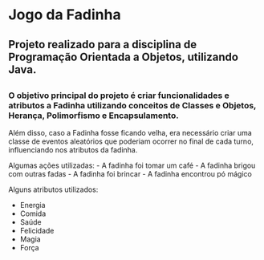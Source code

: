 <h1> Jogo da Fadinha </1>

<h2>Projeto realizado para a disciplina de Programação Orientada a Objetos, utilizando Java.<h2>

<h3>O objetivo principal do projeto é criar funcionalidades e atributos a Fadinha utilizando conceitos de Classes e Objetos, Herança, Polimorfismo e Encapsulamento. </h3>
<p> Além disso, caso a Fadinha fosse ficando velha, era necessário criar uma classe de eventos aleatórios que poderiam ocorrer no final de cada turno, influenciando nos atributos da fadinha. </p>

<article>
Algumas ações utilizadas: 
- A fadinha foi tomar um café
- A fadinha brigou com outras fadas
- A fadinha foi brincar
- A fadinha encontrou pó mágico

Alguns atributos utilizados:
- Energia
- Comida
- Saúde
- Felicidade
- Magia
- Força
</article>
